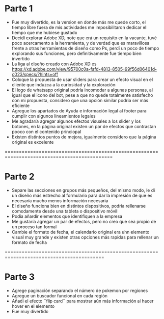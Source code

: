 # Parte 1 

* Fue muy divertido, es la version en donde más me quede corto, el tiempo libre fuera de mis actividades me imposibilitaron dedicar el tiempo que me hubiese gustado  
* Decidí explorar Adobe XD, note que erá un requisito en la vacante, tuvé poco acercamento a la herramienta, y de verdad que es maravillosa frente a otras herramientas de diseño como Ps, perdí un poco de tiempo explorando sus funciones, pero definitivamente fue tiempo bien invertido  
* La liga al diseño creado con Adobe XD es https://xd.adobe.com/view/95700c0a-fafd-4813-8505-99f56d06401d-c023/specs/?hints=off  
* Coloque la propuesta de usar sliders para crear un efecto visual en el cliente que induzca a la curiosidad y la exploración  
* El logo de whatsapp original podría incomodar a algunas personas, al igual que el icono del bot, pese a que no quede totalmente satisfecho con mi propuesta, considero que una opción similar podria ser más eficiente  
* Agregue los apartados de Ayuda e información legal al footer para cumplir con algunos lineamientos legales  
* Me agradaría agregar algunos efectos visuales a los slider y los botones, en la página original existen un par de efectos que contrastan pooco con el contenido princiopal  
* Existen distintos puntos de mejora, igualmente considero que la página original es excelente  

============================================================================================

# Parte 2
* Separe las secciones en grupos más pequeños, del mismo modo, le di un diseño más estrecho al formulario para dar la impresión de que es necesaría mucho menos información necesaria
* El diseño funciona bien en distintos dispositivos, podría rellenarse comodamente desde una tableta o dispositivo móvil
* Podia añardir elementos que identifiquen a la empresa
* Me gustaría agregar un par de efectos, pero no creo que sea propio de un proceso tan formal 
* Cambie el formato de fecha, el calendario original era uhn elemento visual muy grande y existen otras opciones más rapidas para rellenar un formato de fecha

=========================================================================================

# Parte 3 

* Agrege paginación separando el número de pokemon por regiones
* Agregue un buscador funcional en cada región
* Añadi el efecto ¨flip card¨ para mostrar aún más información al hacer hover en el elemento 
* Fue muy divertido